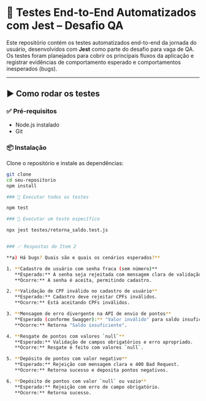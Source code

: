 # 🧪 Testes End-to-End Automatizados com Jest – Desafio QA

Este repositório contém os testes automatizados end-to-end da jornada do usuário, desenvolvidos com **Jest** como parte do desafio para vaga de QA. Os testes foram planejados para cobrir os principais fluxos da aplicação e registrar evidências de comportamento esperado e comportamentos inesperados (bugs).

---

## ▶️ Como rodar os testes

### ✅ Pré-requisitos

- Node.js instalado
- Git

### 📦 Instalação

Clone o repositório e instale as dependências:

```bash
git clone 
cd seu-repositorio
npm install

### 🚀 Executar todos os testes

npm test

### 🧪 Executar um teste específico

npx jest testes/retorna_saldo.test.js


### ✅ Respostas do Item 2

**a) Há bugs? Quais são e quais os cenários esperados?**

1. **Cadastro de usuário com senha fraca (sem número)**  
   **Esperado:** A senha seja rejeitada com mensagem clara de validação.  
   **Ocorre:** A senha é aceita, permitindo cadastro.

2. **Validação de CPF inválido no cadastro de usuário**  
   **Esperado:** Cadastro deve rejeitar CPFs inválidos.  
   **Ocorre:** Está aceitando CPFs inválidos.

3. **Mensagem de erro divergente na API de envio de pontos**  
   **Esperado (conforme Swagger):** "Valor inválido" para saldo insuficiente.  
   **Ocorre:** Retorna "Saldo insuficiente".

4. **Resgate de pontos com valores `null`**  
   **Esperado:** Validação de campos obrigatórios e erro apropriado.  
   **Ocorre:** Resgate é feito com valores `null`.

5. **Depósito de pontos com valor negativo**  
   **Esperado:** Rejeição com mensagem clara e 400 Bad Request.  
   **Ocorre:** Retorna sucesso e deposita pontos negativos.

6. **Depósito de pontos com valor `null` ou vazio**  
   **Esperado:** Rejeição com erro de campo obrigatório.  
   **Ocorre:** Retorna sucesso.


